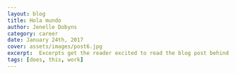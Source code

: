 ```yaml
---
layout: blog
title: Hola mundo
author: Jenelle Dobyns
category: career
date: January 24th, 2017
cover: assets/images/post6.jpg
excerpt:  Excerpts get the reader excited to read the blog post behind the link. They should be two or three sentences long.
tags: [does, this, work]
---
```

